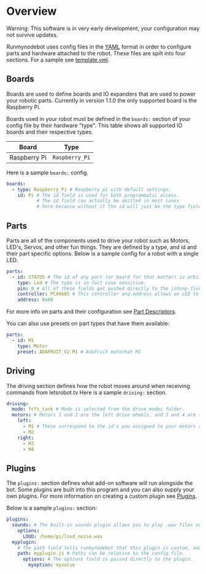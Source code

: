 # Overview
Warning: This software is in very early development, your configuration may not survive updates.

Runmynodebot uses config files in the [YAML](http://www.YAML.org) format in order to configure parts and hardware attached to the robot. 
These files are spilt into four sections. For a sample see [template.yml](../hardware/template.yml).
## Boards
Boards are used to define boards and IO expanders that are used to power your robotic parts.
Currently in version 1.1.0 the only supported board is the Raspberry Pi.

Boards used in your robot must be defined in the `boards:` section of your config file by their hardware "type". This table shows all supported IO boards and their respective types.

Board | Type
----- | -----
Raspberry Pi | `Raspberry_Pi`

Here is a sample `boards:` config.
```yaml
boards: 
  - type: Raspberry_Pi # Raspberry pi with default settings.
    id: Pi # The id field is used for both programmatic access.
           # The id field can actually be omitted in most cases
           # here because without it the id will just be the type field.
```

## Parts
Parts are all of the components used to drive your robot such as Motors, LED's, Servos, and other fun things. 
They are defined by a type, and id and their part specific options.
Below is a sample config for a robot with a single LED.
```yaml
parts:
  - id: STATUS # The id of any part (or board for that matter) is arbitrary, as long as it is unique.
    type: Led # The type is in-fact case sensitive. 
    pin: 0 # All of these fields get pushed directly to the johnny-five library.
    controller: PCA9685 # This controller and address allows an LED to be powered by the adrafruit motorhats 'Xtra PWMS' 
    address: 0x60
```

For more info on parts and their configuration see [Part Descriptors](Part_Descriptors.md).

You can also use presets on part types that have them available:
```yaml
parts: 
  - id: M1
    type: Motor
    preset: ADAFRUIT_V2.M1 # Adafruit motorhat M1
```

## Driving
The driving section defines how the robot moves around when receiving commands from letsrobot.tv
Here is a sample `driving:` section.
```yaml
driving:
  mode: fcfs_tank # Mode is selected from the drive_modes folder.
  motors: # Motors 1 and 2 are the left drive wheels, and 3 and 4 are the right drive wheels. 
    left: 
      - M1 # These correspond to the id's you assigned to your motors above in the parts section.
      - M2
    right: 
      - M3
      - M4
```
## Plugins
The `plugins:` section defines what add-on software will run alongside the bot. 
Some plugins are built into this program and you can also supply your own plugins.
For more information on creating a custom plugin see [Plugins](Plugins.md).

Below is a sample `plugins:` section:
```yaml
plugins: 
  sounds: # The built-in sounds plugin allows you to play .wav files over the speakers when the bot receives commands
    options:
      LOUD: /home/pi/loud_noise.wav
  myplugin: 
    # The path field tells runmynodebot that this plugin is custom, and where to find it. 
    path: myplugin.js # Paths can be relative to the config file.
      options: # The options field is passed directly to the plugin. 
        myoption: myvalue
```